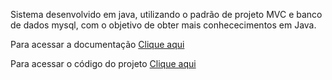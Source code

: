 Sistema desenvolvido em java, utilizando o padrão de projeto MVC e banco de dados mysql, com o objetivo de obter mais conhececimentos em Java.

Para acessar a documentação [Clique aqui](https://github.com/Clayder/gerenciador-curso-java/wiki)

Para acessar o código do projeto [Clique aqui](https://github.com/Clayder/gerenciador-curso-java/tree/master/gerenciador-curso-java/src/main/java/App)
